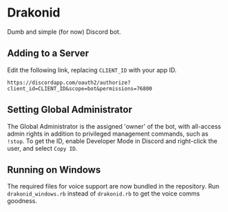 # Drakonid
Dumb and simple (for now) Discord bot.

## Adding to a Server
Edit the following link, replacing `CLIENT_ID` with your app ID.
```
https://discordapp.com/oauth2/authorize?client_id=CLIENT_ID&scope=bot&permissions=76800
```

## Setting Global Administrator
The Global Administrator is the assigned 'owner' of the bot, with all-access admin rights in addition to privileged
management commands, such as `!stop`. To get the ID, enable Developer Mode in Discord and right-click the user, and
select `Copy ID`.

## Running on Windows
The required files for voice support are now bundled in the repository. Run `drakonid_windows.rb` instead of
`drakonid.rb` to get the voice comms goodness.